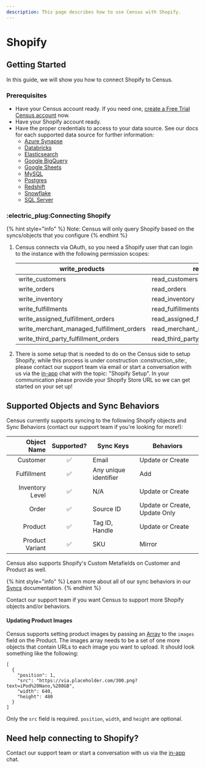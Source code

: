 ```yaml
---
description: This page describes how to use Census with Shopify.
---
```


# Shopify

## Getting Started

In this guide, we will show you how to connect Shopify to Census.

### Prerequisites

* Have your Census account ready. If you need one, [create a Free Trial Census account](https://app.getcensus.com/) now.
* Have your Shopify account ready.
* Have the proper credentials to access to your data source. See our docs for each supported data source for further information:
  * [Azure Synapse](../sources/available-sources/azure-synapse.md)
  * [Databricks](https://docs.getcensus.com/sources/databricks)
  * [Elasticsearch](https://docs.getcensus.com/sources/elasticsearch)
  * [Google BigQuery](https://docs.getcensus.com/sources/google-bigquery)
  * [Google Sheets](https://docs.getcensus.com/sources/google-sheets)
  * [MySQL](https://docs.getcensus.com/sources/mysql)
  * [Postgres](https://docs.getcensus.com/sources/postgres)
  * [Redshift](https://docs.getcensus.com/sources/redshift)
  * [Snowflake](https://docs.getcensus.com/sources/snowflake)
  * [SQL Server](https://docs.getcensus.com/sources/sql-server)

### :electric\_plug:Connecting Shopify

{% hint style="info" %}
Note: Census will only query Shopify based on the syncs/objects that you configure
{% endhint %}

1.  Census connects via OAuth, so you need a Shopify user that can login to the instance with the following permission scopes:

    | write\_products                               | read\_products                               |
    | --------------------------------------------- | -------------------------------------------- |
    | write\_customers                              | read\_customers                              |
    | write\_orders                                 | read\_orders                                 |
    | write\_inventory                              | read\_inventory                              |
    | write\_fulfillments                           | read\_fulfillments                           |
    | write\_assigned\_fulfillment\_orders          | read\_assigned\_fulfillment\_orders          |
    | write\_merchant\_managed\_fulfillment\_orders | read\_merchant\_managed\_fulfillment\_orders |
    | write\_third\_party\_fulfillment\_orders      | read\_third\_party\_fulfillment\_orders      |
2. There is some setup that is needed to do on the Census side to setup Shopify, while this process is under construction :construction\_site:, please contact our support team via email or start a conversation with us via the [in-app](https://app.getcensus.com) chat with the topic: "Shopify Setup". In your communication please provide your Shopify Store URL so we can get started on your set up!

## Supported Objects and Sync Behaviors <a href="#supported-objects-and-sync-behaviors" id="supported-objects-and-sync-behaviors"></a>

Census currently supports syncing to the following Shopify objects and Sync Behaviors (contact our support team if you're looking for more!):

| **Object Name** | **Supported?** | **Sync Keys**         | **Behaviors**                 |
| --------------: | :------------: | --------------------- | ----------------------------- |
|        Customer |        ✅       | Email                 | Update or Create              |
|     Fulfillment |        ✅       | Any unique identifier | Add                           |
| Inventory Level |        ✅       | N/A                   | Update or Create              |
|           Order |        ✅       | Source ID             | Update or Create, Update Only |
|         Product |        ✅       | Tag ID, Handle        | Update or Create              |
| Product Variant |        ✅       | SKU                   | Mirror                        |

Census also supports Shopify's Custom Metafields on Customer and Product as well.

{% hint style="info" %}
Learn more about all of our sync behaviors in our [Syncs](../syncs/overview.md) documentation.
{% endhint %}

Contact our support team if you want Census to support more Shopify objects and/or behaviors.

#### Updating Product Images

Census supports setting product images by passing an [Array](../syncs/structuring-data/structured-data.md) to the `images` field on the Product. The images array needs to be a set of one more objects that contain URLs to each image you want to upload. It should look something like the following:

```
[
  {
    "position": 1,
    "src": "https://via.placeholder.com/300.png?text=iPod%20Nano,%208GB",
    "width": 640,
    "height": 480
  }
]
```

Only the `src` field is required. `position`, `width`, and `height` are optional.

## Need help connecting to Shopify?

Contact our support team or start a conversation with us via the [in-app](https://app.getcensus.com) chat.
